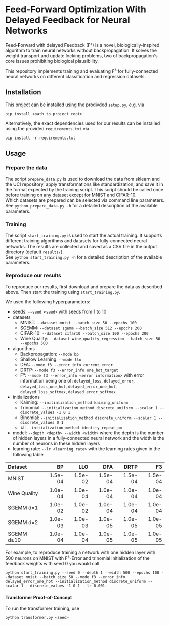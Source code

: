 # Feed-Forward Optimization With Delayed Feedback for Neural Networks

**F**eed-**F**orward with delayed **F**eedback (F³) is a novel, biologically-inspired algorithm to train neural networks without backpropagation.
It solves the weight transport and update locking problems, two of backpropagation's core issues prohibiting biological plausibility.

This repository implements training and evaluating F³ for fully-connected neural networks on different classification and regression datasets.

## Installation

This project can be installed using the prodivded `setup.py`, e.g. via
```
pip install <path to project root>
```
Alternatively, the exact dependencies used for our results can be installed using the provided `requirements.txt` via
```
pip install -r requirements.txt
```

## Usage

### Prepare the data

The script `prepare_data.py` is used to download the data from sklearn and the UCI repository, apply transformations like standardization, and save it in the format expected by the training script.
This script should be called once before training on any dataset except for MNIST and CIFAR-10.  
Which datasets are prepared can be selected via command line parameters.
See `python prepare_data.py -h` for a detailed description of the available parameters.

### Training

The script `start_training.py` is used to start the actual training.
It supports different training algorithms and datasets for fully-connected neural networks.
The results are collected and saved as a CSV file in the output directory (default `results/`).  
See `python start_training.py -h` for a detailed description of the available parameters.

### Reproduce our results

To reproduce our results, first download and prepare the data as described above.
Then start the training using `start_training.py`.

We used the following hyperparameters:
- seeds: `--seed <seed>` with seeds from 1 to 10
- datasets
  - MNIST: `--dataset mnist --batch_size 50 --epochs 100`
  - SGEMM: `--dataset sgemm --batch_size 512 --epochs 200`
  - CIFAR-10: `--dataset cifar10 --batch_size 100 --epochs 200`
  - Wine Quality: `--dataset wine_quality_regression --batch_size 50 --epochs 500`
- algorithms
  - Backpropagation: `--mode bp`
  - Shallow Learning: `--mode llo`
  - DFA: `--mode f3 --error_info current_error`
  - DRTP: `--mode f3 --error_info one_hot_target`
  - F³: `--mode f3 --error_info <error information>` with error information being one of: `delayed_loss`, `delayed_error`, `delayed_loss_one_hot`, `delayed_error_one_hot`, `delayed_loss_softmax`, `delayed_error_softmax`
- initializations
  - Kaiming: `--initialization_method kaiming_uniform`
  - Trinomial: `--initialization_method discrete_uniform --scalar 1 --discrete_values -1 0 1`
  - Binomial: `--initialization_method discrete_uniform --scalar 1 --discrete_values 0 1`
  - ±I: `--initialization_method identity_repeat_pm`
- model: `--depth <depth> --width <width>` where the depth is the number of hidden layers in a fully-connected neural network and the width is the number of neurons in these hidden layers
- learning rate: `--lr <learning rate>` with the learning rates given in the following table

| Dataset      |      BP |     LLO |     DFA |    DRTP |      F3 |
|:-------------|--------:|--------:|--------:|--------:|--------:|
| MNIST        | 1.5e-04 | 1.5e-02 | 1.5e-04 | 1.5e-04 | 1.5e-04 |
| Wine Quality | 1.0e-04 | 1.0e-04 | 1.0e-04 | 1.0e-04 | 1.0e-04 |
| SGEMM d=1    | 1.0e-02 | 1.0e-02 | 1.0e-04 | 1.0e-04 | 1.0e-04 |
| SGEMM d=2    | 1.0e-03 | 1.0e-03 | 1.0e-05 | 1.0e-05 | 1.0e-05 |
| SGEMM d≥10   | 1.0e-04 | 1.0e-04 | 1.0e-05 | 1.0e-05 | 1.0e-05 |

For example, to reproduce training a network with one hidden layer with 500 neurons on MNIST with F³-Error and trinomial initialization of the feedback weights with seed 0 you would call
```
python start_training.py --seed 0 --depth 1 --width 500 --epochs 100 --dataset mnist --batch_size 50 --mode f3 --error_info delayed_error_one_hot --initialization_method discrete_uniform --scalar 1 --discrete_values -1 0 1 --lr 0.001
```

#### Transformer Proof-of-Concept
To run the transformer training, use
```
python transformer.py <seed>
```